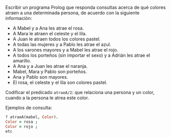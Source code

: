 Escribir un programa Prolog que responda consultas acerca de qué colores atraen a una determinada persona, de acuerdo con la siguiente información:

* A Mabel y a Ana les atrae el rosa.
* A Mara le atraen el celeste y el lila.
* A Juan le atraen todos los colores pastel.
* A todas las mujeres y a Pablo les atrae el azul.
* A los varones mayores y a Mabel les atrae el rojo.
* A todos los porteños (sin importar el sexo) y a Adrián les atrae el amarillo.
* A Ana y a Juan les atrae el naranja.
* Mabel, Mara y Pablo son porteños.
* Ana y Pablo son mayores.
* El rosa, el celeste y el lila son colores pastel.

Codificar el predicado `atraeA/2`: que relaciona una persona y un color, cuando a la persona le atrea este color.

Ejemplos de consulta:

```prolog
? atraeA(mabel, Color).
Color = rosa ;
Color = rojo ;
etc
```

